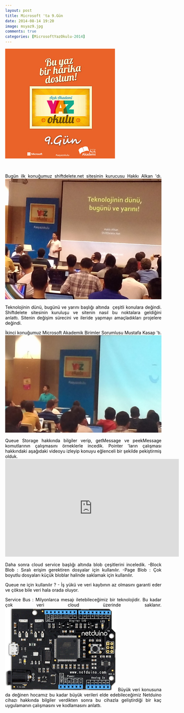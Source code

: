 ```yaml
---
layout: post
title: Microsoft 'ta 9.Gün
date: 2014-08-14 19:20
image: msyaz9.jpg
comments: true
categories: [MicrosoftYazOkulu-2014]
---
```

<p style="text-align:justify;"><span style="color:#000000;"><a href="/images/msyaz9.jpg"><span style="color:#000000;"><img class="size-full wp-image-368 aligncenter" src="/images/msyaz9.jpg" alt="msyaz9" width="354" height="354" /></span></a></span></p>
<p style="text-align:justify;"><span style="color:#000000;"> </span></p>
<p style="text-align:justify;"><span style="color:#000000;">Bugün ilk konuğumuz shiftdelete.net sitesinin kurucusu Hakkı Alkan 'dı.</span>
<span style="color:#000000;"> <a href="/images/gun9_1.jpg"><span style="color:#000000;"><img class="alignnone  wp-image-366" src="/images/gun9_1.jpg" alt="gun9_1" width="532" height="389" /></span></a></span></p>
<p style="text-align:justify;"><span style="color:#000000;">Teknolojinin dünü, bugünü ve yarını başlığı altında  çeşitli konulara değindi. Shiftdelete sitesinin kuruluşu ve sitenin nasıl bu noktalara geldiğini anlattı. Sitenin değişim sürecini ve ileride yapmayı amaçladıkları projelere değindi.</span></p>
<p style="text-align:justify;"><span style="color:#000000;">İkinci konuğumuz Microsoft Akademik Birimler Sorumlusu Mustafa Kasap 'tı.</span>
<span style="color:#000000;"> <a href="/images/gun9_2.jpg"><span style="color:#000000;"><img class="alignnone  wp-image-367" src="/images/gun9_2.jpg" alt="gun9_2" width="540" height="314" /></span></a></span></p>
<p style="text-align:justify;"><span style="color:#000000;">Queue Storage hakkında bilgiler verip, getMessage ve peekMessage komutlarının çalışmasını örneklerle incedik.</span>
<span style="color:#000000;"> Pointer 'ların çalışması hakkındaki aşağıdaki videoyu izleyip konuyu eğlenceli bir şekilde pekiştirmiş olduk.</span>
<span style="color:#000000;"><iframe width="560" height="315" src="https://www.youtube.com/embed/mnXkiAKbUPg" frameborder="0" allow="autoplay; encrypted-media" allowfullscreen></iframe></span></p>
<p style="text-align:justify;"><span style="color:#000000;">Daha sonra cloud service başlığı altında blob çeşitlerini inceledik.</span>
<span style="color:#000000;"> -Block Blob : Sıralı erişim gerektiren dosyalar için kullanılır.</span>
<span style="color:#000000;"> -Page Blob : Çok boyutlu dosyaları küçük bloblar halinde saklamak için kullanılır.</span></p>
<p style="text-align:justify;"><span style="color:#000000;">Queue ne için kullanılır ? - İş yükü ve veri kaybının az olmasını garanti eder ve çökse bile veri hala orada oluyor.</span></p>
<p style="text-align:justify;"><span style="color:#000000;">Service Bus : Milyonlarca mesajı iletebileceğimiz bir teknolojidir. Bu kadar çok veri cloud üzerinde saklanır.</span>
<span style="color:#000000;"> <a href="/images/netduino.gif"><span style="color:#000000;"><img class="alignnone size-full wp-image-369" src="/images/netduino.gif" alt="Netduino" width="359" height="270" /></span></a></span>
<span style="color:#000000;"> Büyük veri konusuna da değinen hocamız bu kadar büyük verileri elde edebileceğimiz Netduino cihazı hakkında bilgiler verdikten sonra bu cihazla geliştirdiği bir kaç uygulamanın çalışmasını ve kodlamasını anlattı.</span></p>
